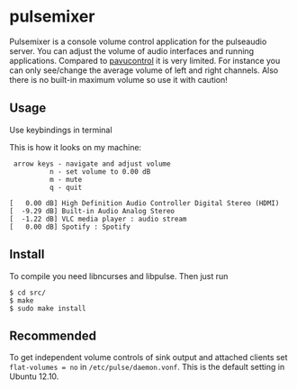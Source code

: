 pulsemixer
==========

Pulsemixer is a console volume control application for the pulseaudio server.
You can adjust the volume of audio interfaces and running applications.
Compared to [pavucontrol](http://freedesktop.org/software/pulseaudio/pavucontrol/) it is very limited.
For instance you can only see/change the average volume of left and right channels.
Also there is no built-in maximum volume so use it with caution!

## Usage

Use keybindings in terminal

This is how it looks on my machine:

     arrow keys - navigate and adjust volume
              n - set volume to 0.00 dB
              m - mute
              q - quit

    [   0.00 dB] High Definition Audio Controller Digital Stereo (HDMI)            
    [  -9.29 dB] Built-in Audio Analog Stereo
    [  -1.22 dB] VLC media player : audio stream
    [   0.00 dB] Spotify : Spotify


## Install

To compile you need libncurses and libpulse. Then just run

    $ cd src/
    $ make
    $ sudo make install

## Recommended

To get independent volume controls of sink output and attached clients set `flat-volumes = no` in `/etc/pulse/daemon.vonf`.
This is the default setting in Ubuntu 12.10.
